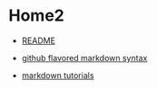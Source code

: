 # Home2

* [README](/README)

* [github flavored markdown syntax](https://github.com/adam-p/markdown-here/wiki/Markdown-Cheatsheet)

* [markdown tutorials](http://www.markdowntutorial.com/)
